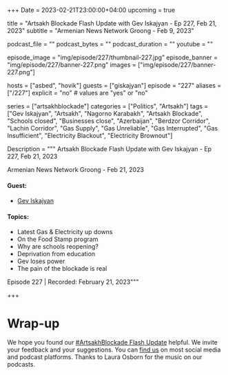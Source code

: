 +++
Date = 2023-02-21T23:00:00+04:00
upcoming = true 

title = "Artsakh Blockade Flash Update with Gev Iskajyan - Ep 227, Feb 21, 2023"
subtitle = "Armenian News Network Groong - Feb 9, 2023"

podcast_file = ""
podcast_bytes = ""
podcast_duration = ""
youtube = ""

episode_image = "img/episode/227/thumbnail-227.jpg"
episode_banner = "img/episode/227/banner-227.png"
images = ["img/episode/227/banner-227.png"]

hosts = ["asbed", "hovik"]
guests = ["giskajyan"]
episode = "227"
aliases = ["/227"]
explicit = "no" # values are "yes" or "no"


series = ["artsakhblockade"]
categories = ["Politics", "Artsakh"]
tags = ["Gev Iskajyan", "Artsakh", "Nagorno Karabakh", "Artsakh Blockade", "Schools closed", "Businesses close", "Azerbaijan", "Berdzor Corridor", "Lachin Corridor", "Gas Supply", "Gas Unreliable", "Gas Interrupted", "Gas Insufficient", "Electricity Blackout", "Electricity Brownout"]

Description = """
Artsakh Blockade Flash Update with Gev Iskajyan - Ep 227, Feb 21, 2023

Armenian News Network Groong - Feb 21, 2023

#### Guest: 
* [Gev Iskajyan](/guest/giskajyan)

#### Topics:
* Latest Gas & Electricity up downs
* On the Food Stamp program
* Why are schools reopening?
* Deprivation from education
* Gev loses power
* The pain of the blockade is real

Episode 227 | Recorded: February 21, 2023"""

+++

# Wrap-up

We hope you found our [#ArtsakhBlockade Flash Update](https://podcasts.groong.org/) helpful. We invite your feedback and your suggestions. You can [find us](https://linktr.ee/groong) on most social media and podcast platforms. Thanks to Laura Osborn for the music on our podcasts.
